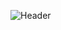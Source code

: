 ![Header](https://github.com/iambenzaid/iambenzaid/assets/61099744/894fc325-6452-4ec0-a4cf-937dbe83cef5)
